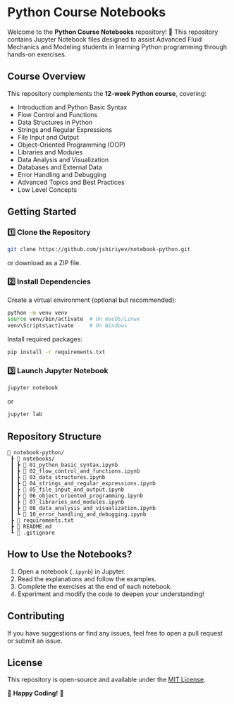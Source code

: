 # **Python Course Notebooks**  

Welcome to the **Python Course Notebooks** repository! 🚀 This repository contains Jupyter Notebook files designed to assist Advanced Fluid Mechanics and Modeling students in learning Python programming through hands-on exercises.  

## **Course Overview**  
This repository complements the **12-week Python course**, covering:  
- Introduction and Python Basic Syntax
- Flow Control and Functions
- Data Structures in Python
- Strings and Regular Expressions
- File Input and Output 
- Object-Oriented Programming (OOP)  
- Libraries and Modules
- Data Analysis and Visualization
- Databases and External Data  
- Error Handling and Debugging  
- Advanced Topics and Best Practices
- Low Level Concepts

## **Getting Started**  
### **1️⃣ Clone the Repository**  
```bash  
git clone https://github.com/jshiriyev/notebook-python.git  
```
or download as a ZIP file.  

### **2️⃣ Install Dependencies**  
Create a virtual environment (optional but recommended):  
```bash  
python -m venv venv  
source venv/bin/activate  # On macOS/Linux  
venv\Scripts\activate     # On Windows  
```
Install required packages:  
```bash  
pip install -r requirements.txt  
```

### **3️⃣ Launch Jupyter Notebook**  
```bash  
jupyter notebook  
```
or  
```bash  
jupyter lab  
```

## **Repository Structure**  
```
📂 notebook-python/
 ┣ 📂 notebooks/
 ┃ ┣ 📜 01_python_basic_syntax.ipynb
 ┃ ┣ 📜 02_flow_control_and_functions.ipynb
 ┃ ┣ 📜 03_data_structures.ipynb
 ┃ ┣ 📜 04_strings_and_regular_expressions.ipynb
 ┃ ┣ 📜 05_file_input_and_output.ipynb
 ┃ ┣ 📜 06_object_oriented_programming.ipynb
 ┃ ┣ 📜 07_libraries_and_modules.ipynb
 ┃ ┣ 📜 08_data_analysis_and_visualization.ipynb
 ┃ ┗ 📜 10_error_handling_and_debugging.ipynb
 ┣ 📜 requirements.txt
 ┣ 📜 README.md
 ┗ 📜 .gitignore
```

## **How to Use the Notebooks?**  
1. Open a notebook (`.ipynb`) in Jupyter.  
2. Read the explanations and follow the examples.  
3. Complete the exercises at the end of each notebook.  
4. Experiment and modify the code to deepen your understanding!  

## **Contributing**  
If you have suggestions or find any issues, feel free to open a pull request or submit an issue.  

## **License**  
This repository is open-source and available under the [MIT License](LICENSE).  

📢 **Happy Coding!** 🚀  
